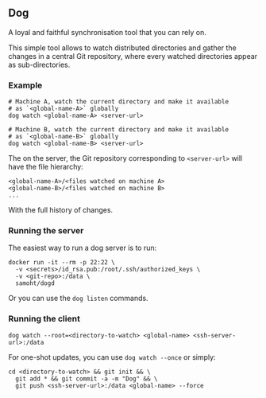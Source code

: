 ## Dog

A loyal and faithful synchronisation tool that you can rely on.

This simple tool allows to watch distributed directories and gather
the changes in a central Git repository, where every watched directories
appear as sub-directories.

### Example

```
# Machine A, watch the current directory and make it available
# as `<global-name-A>` globally
dog watch <global-name-A> <server-url>

# Machine B, watch the current directory and make it available
# as `<global-name-B>` globally
dog watch <global-name-B> <server-url>
```

The on the server, the Git repository corresponding to `<server-url>`
will have the file hierarchy:
```
<global-name-A>/<files watched on machine A>
<global-name-B>/<files watched on machine B>
...
```

With the full history of changes.

### Running the server

The easiest way to run a dog server is to run:

```
docker run -it --rm -p 22:22 \
  -v <secrets>/id_rsa.pub:/root/.ssh/authorized_keys \
  -v <git-repo>:/data \
  samoht/dogd
```

Or you can use the `dog listen` commands.

### Running the client

```
dog watch --root=<directory-to-watch> <global-name> <ssh-server-url>:/data
```

For one-shot updates, you can use `dog watch --once` or simply:

```
cd <directory-to-watch> && git init && \
  git add * && git commit -a -m "Dog" && \
  git push <ssh-server-url>:/data <global-name> --force
```

